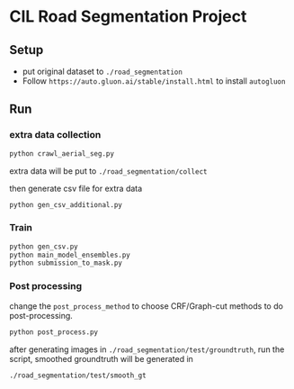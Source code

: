 # CIL Road Segmentation Project



## Setup
- put original dataset to `./road_segmentation`
- Follow `https://auto.gluon.ai/stable/install.html` to install `autogluon`


## Run

### extra data collection

```python
python crawl_aerial_seg.py
```

extra data will be put to `./road_segmentation/collect`

then generate csv file for extra data
```python
python gen_csv_additional.py
```

<!-- ### augmentation

```python
python data_aug.py
```

put the data which is intend to augment to `./road_segmentation/train_original`

augmentation data will be generate to `./road_segmentation/aug` -->

### Train

```python
python gen_csv.py
python main_model_ensembles.py
python submission_to_mask.py
```


### Post processing
change the `post_process_method` to choose CRF/Graph-cut methods to do post-processing.
```python
python post_process.py
```

after generating images in `./road_segmentation/test/groundtruth`, run the script, smoothed groundtruth will be generated in  

`./road_segmentation/test/smooth_gt`


